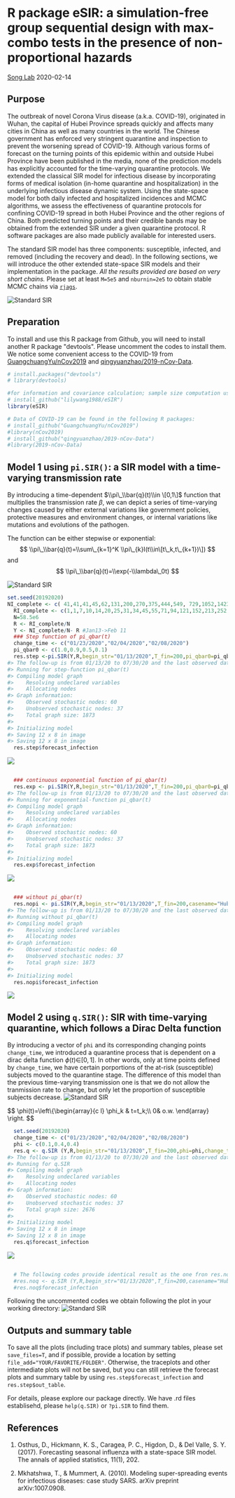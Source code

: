 R package eSIR: a simulation-free group sequential design with max-combo tests in the presence of non-proportional hazards
================
[Song Lab](http://www.umich.edu/~songlab/)
2020-02-14

Purpose
-------

The outbreak of novel Corona Virus disease (a.k.a. COVID-19), originated in Wuhan, the capital of Hubei Province spreads quickly and affects many cities in China as well as many countries in the world. The Chinese government has enforced very stringent quarantine and inspection to prevent the worsening spread of COVID-19. Although various forms of forecast on the turning points of this epidemic within and outside Hubei Province have been published in the media, none of the prediction models has explicitly accounted for the time-varying quarantine protocols. We extended the classical SIR model for infectious disease by incorporating forms of medical isolation (in-home quarantine and hospitalization) in the underlying infectious disease dynamic system. Using the state-space model for both daily infected and hospitalized incidences and MCMC algorithms, we assess the effectiveness of quarantine protocols for confining COVID-19 spread in both Hubei Province and the other regions of China. Both predicted turning points and their credible bands may be obtained from the extended SIR under a given quarantine protocol. R software packages are also made publicly available for interested users.

The standard SIR model has three components: susceptible, infected, and removed (including the recovery and dead). In the following sections, we will introduce the other extended state-space SIR models and their implementation in the package. *All the results provided are based on very short chains.* Please set at least `M=5e5` and `nburnin=2e5` to obtain stable MCMC chains via [`rjags`](https://cran.r-project.org/web/packages/rjags/index.html).

![Standard SIR](man/figures/SIR.png)

Preparation
-----------

To install and use this R package from Github, you will need to install another R package "devtools". Please uncomment the codes to install them. We notice some convenient access to the COVID-19 from [GuangchuangYu/nCov2019](https://github.com/GuangchuangYu/nCov2019) and [qingyuanzhao/2019-nCov-Data](https://github.com/qingyuanzhao/2019-nCov-Data).

``` r
# install.packages("devtools")
# library(devtools)

#for information and covariance calculation; sample size computation using Hasegawa proposal
# install_github("lilywang1988/eSIR")
library(eSIR) 

# Data of COVID-19 can be found in the following R packages: 
# install_github("GuangchuangYu/nCov2019")
#library(nCov2019) 
# install_github("qingyuanzhao/2019-nCov-Data")
#library(2019-nCov-Data) 
```

Model 1 using `pi.SIR()`: a SIR model with a time-varying transmission rate
---------------------------------------------------------------------------

By introducing a time-dependent $\\pi\_\\bar{q}(t)\\in \[0,1\]$ function that multiplies the transmission rate *β*, we can depict a series of time-varying changes caused by either external variations like government policies, protective measures and environment changes, or internal variations like mutations and evolutions of the pathogen.

The function can be either stepwise or exponential:
$$
\\pi\_\\bar{q}(t)=\\sum\_{k=1}^K \\pi\_{k}I(t\\in\[t\_k,t\_{k+1})\])
$$
 and
$$
\\pi\_\\bar{q}(t)=\\exp(-\\lambda\_0t)
$$

![Standard SIR](man/figures/model1.png)

``` r
set.seed(20192020)
NI_complete <- c( 41,41,41,45,62,131,200,270,375,444,549, 729,1052,1423,2714,3554,4903,5806,7153,9074,11177,13522,16678,19665,22112,24953,27100,29631,31728,33366)
  RI_complete <- c(1,1,7,10,14,20,25,31,34,45,55,71,94,121,152,213,252,345,417,561,650,811,1017,1261,1485,1917,2260,2725,3284,3754)
  N=58.5e6
  R <- RI_complete/N
  Y <- NI_complete/N- R #Jan13->Feb 11
  ### Step function of pi_qbar(t)
  change_time <- c("01/23/2020","02/04/2020","02/08/2020")
  pi_qbar0 <- c(1.0,0.9,0.5,0.1)
  res.step <-pi.SIR(Y,R,begin_str="01/13/2020",T_fin=200,pi_qbar0=pi_qbar0,change_time=change_time,casename="Hubei_step",save_files = T)
#> The follow-up is from 01/13/20 to 07/30/20 and the last observed date is 02/11/20.
#> Running for step-function pi_qbar(t)
#> Compiling model graph
#>    Resolving undeclared variables
#>    Allocating nodes
#> Graph information:
#>    Observed stochastic nodes: 60
#>    Unobserved stochastic nodes: 37
#>    Total graph size: 1873
#> 
#> Initializing model
#> Saving 12 x 8 in image
#> Saving 12 x 8 in image
  res.step$forecast_infection
```

![](man/figures/README-model1-1.png)

``` r
  
  ### continuous exponential function of pi_qbar(t)
  res.exp <- pi.SIR(Y,R,begin_str="01/13/2020",T_fin=200,pi_qbar0=pi_qbar0,change_time=change_time,exponential=TRUE,lambda0=0.01,casename="Hubei_exp")
#> The follow-up is from 01/13/20 to 07/30/20 and the last observed date is 02/11/20.
#> Running for exponential-function pi_qbar(t)
#> Compiling model graph
#>    Resolving undeclared variables
#>    Allocating nodes
#> Graph information:
#>    Observed stochastic nodes: 60
#>    Unobserved stochastic nodes: 37
#>    Total graph size: 1873
#> 
#> Initializing model
  res.exp$forecast_infection
```

![](man/figures/README-model1-2.png)

``` r
  
  ### without pi_qbar(t)
  res.nopi <- pi.SIR(Y,R,begin_str="01/13/2020",T_fin=200,casename="Hubei_nopi")
#> The follow-up is from 01/13/20 to 07/30/20 and the last observed date is 02/11/20.
#> Running without pi_qbar(t)
#> Compiling model graph
#>    Resolving undeclared variables
#>    Allocating nodes
#> Graph information:
#>    Observed stochastic nodes: 60
#>    Unobserved stochastic nodes: 37
#>    Total graph size: 1873
#> 
#> Initializing model
  res.nopi$forecast_infection
```

![](man/figures/README-model1-3.png)

Model 2 using `q.SIR()`: SIR with time-varying quarantine, which follows a Dirac Delta function
-----------------------------------------------------------------------------------------------

By introducing a vector of `phi` and its corresponding changing points `change_time`, we introduced a quarantine process that is dependent on a dirac delta function *ϕ*(*t*)∈\[0, 1\]. In other words, only at time points defined by `change_time`, we have certain porportions of the at-risk (susceptible) subjects moved to the quarantine stage. The difference of this model than the previous time-varying transmission one is that we do not allow the tranmission rate to change, but only let the proportion of susceptible subjects decrease. ![Standard SIR](man/figures/model2.png)

$$
\\phi(t)=\\left\\{\\begin{array}{c l}
\\phi\_k & t=t\_k;\\\\
0& o.w. 
\\end{array}  \\right.
$$

``` r
  set.seed(20192020)
  change_time <- c("01/23/2020","02/04/2020","02/08/2020")
  phi <- c(0.1,0.4,0.4)
  res.q <- q.SIR (Y,R,begin_str="01/13/2020",T_fin=200,phi=phi,change_time=change_time,casename="Hubei_q",save_files = T)
#> The follow-up is from 01/13/20 to 07/30/20 and the last observed date is 02/11/20.
#> Running for q.SIR
#> Compiling model graph
#>    Resolving undeclared variables
#>    Allocating nodes
#> Graph information:
#>    Observed stochastic nodes: 60
#>    Unobserved stochastic nodes: 37
#>    Total graph size: 2676
#> 
#> Initializing model
#> Saving 12 x 8 in image
#> Saving 12 x 8 in image
  res.q$forecast_infection
```

![](man/figures/README-model2-1.png)

``` r
  
  # The following codes provide identical result as the one fron res.nopi in pi.SIR
  #res.noq <- q.SIR (Y,R,begin_str="01/13/2020",T_fin=200,casename="Hubei_noq")
  #res.noq$forecast_infection
```

Following the uncommented codes we obtain following the plot in your working directory: ![Standard SIR](man/figures/Hubei_qthetaQ_plot.png)

Outputs and summary table
-------------------------

To save all the plots (including trace plots) and summary tables, please set `save_files=T`, and if possible, provide a location by setting `file_add="YOUR/FAVORITE/FOLDER"`. Otherwise, the traceplots and other intermediate plots will not be saved, but you can still retrieve the forecast plots and summary table by using `res.step$forecast_infection` and `res.step$out_table`.

For details, please explore our package directly. We have .rd files establisehd, please `help(q.SIR)` or `?pi.SIR` to find them.

References
----------

1.  Osthus, D., Hickmann, K. S., Caragea, P. C., Higdon, D., & Del Valle, S. Y. (2017). Forecasting seasonal influenza with a state-space SIR model. The annals of applied statistics, 11(1), 202.

2.  Mkhatshwa, T., & Mummert, A. (2010). Modeling super-spreading events for infectious diseases: case study SARS. arXiv preprint arXiv:1007.0908.
